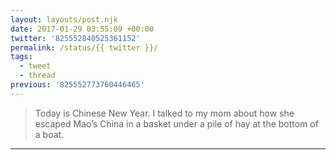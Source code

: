 ```yaml
---
layout: layouts/post.njk
date: 2017-01-29 03:55:09 +00:00
twitter: '825552840525361152'
permalink: /status/{{ twitter }}/
tags: 
  - tweet
  - thread
previous: '825552773760446465'
---
```


> Today is Chinese New Year. I talked to my mom about how she escaped Mao’s China in a basket under a pile of hay at the bottom of a boat.

---
